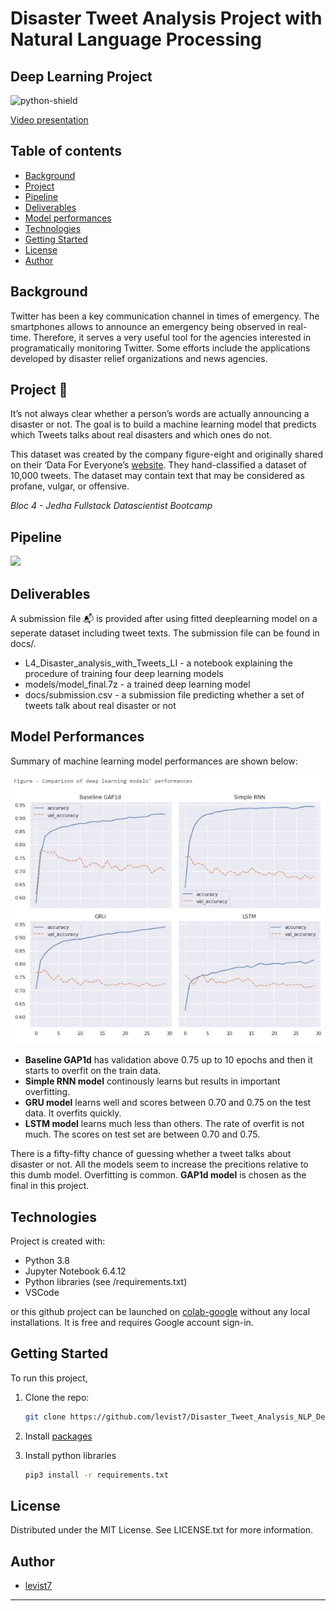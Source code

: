 # Disaster Tweet Analysis Project with Natural Language Processing
## Deep Learning Project

![python-shield](https://forthebadge.com/images/badges/made-with-python.svg)  

[Video presentation](https://share.vidyard.com/watch/SEC1wKrr5MAsMP7wyR34Z4?)

## Table of contents
* [Background](#background)
* [Project](#project)
* [Pipeline](#pipeline)
* [Deliverables](#deliverables)
* [Model performances](#modelperformances)
* [Technologies](#technologies)
* [Getting Started](#getting-started)
* [License](#license)
* [Author](#author)

## Background

Twitter has been a key communication channel in times of emergency. The smartphones allows to announce an emergency being observed in real-time. Therefore, it serves a very useful tool for the agencies interested in programatically monitoring Twitter. Some efforts include the applications developed by disaster relief organizations and news agencies.

## Project 🎯

It’s not always clear whether a person’s words are actually announcing a disaster or not. The goal is to build a machine learning model that predicts which Tweets talks about real disasters and which ones do not. 

This dataset was created by the company figure-eight and originally shared on their ‘Data For Everyone’s [website]("https://www.figure-eight.com/data-for-everyone/"). They hand-classified a dataset of 10,000 tweets. The dataset may contain text that may be considered as profane, vulgar, or offensive.

*Bloc 4 - Jedha Fullstack Datascientist Bootcamp* 

## Pipeline  

<img src = ".pipeline_summary.png">

## Deliverables

A submission file 📬 is provided after using fitted deeplearning model on a seperate dataset including tweet texts. The submission file can be found in docs/.

* L4_Disaster_analysis_with_Tweets_LI - a notebook explaining the procedure of training four deep learning models  
* models/model_final.7z - a trained deep learning model  
* docs/submission.csv - a submission file predicting whether a set of tweets talk about real disaster or not

## Model Performances  

Summary of machine learning model performances are shown below:  

<img src = ".comparison_DL_models.jpg">

* **Baseline GAP1d** has validation above 0.75 up to 10 epochs and then it starts to overfit on the train data.  
* **Simple RNN model** continously learns but results in important overfitting.  
* **GRU model** learns well and scores between 0.70 and 0.75 on the test data. It overfits quickly.  
* **LSTM model** learns much less than others. The rate of overfit is not much. The scores on test set are between 0.70 and 0.75.  

There is a fifty-fifty chance of guessing whether a tweet talks about disaster or not. All the models seem to increase the precitions relative to this dumb model. Overfitting is common. **GAP1d model** is chosen as the final in this project.  

## Technologies

Project is created with:
* Python 3.8
* Jupyter Notebook 6.4.12
* Python libraries (see /requirements.txt)
* VSCode

or this github project can be launched on [colab-google](https://colab.research.google.com) without any local installations. It is free and requires Google account sign-in.  

## Getting Started

To run this project, 
1. Clone the repo:
   ```sh
   git clone https://github.com/levist7/Disaster_Tweet_Analysis_NLP_DeepLearning.git
   ```
2. Install [packages](#technologies)

3. Install python libraries
   ```sh
   pip3 install -r requirements.txt
   ```

## License

Distributed under the MIT License. See LICENSE.txt for more information.

## Author  

* [levist7](https://github.com/levist7)
---